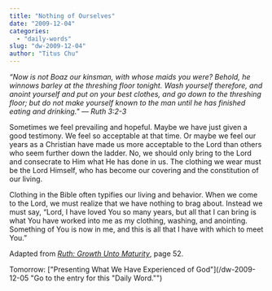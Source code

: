```yaml
---
title: "Nothing of Ourselves"
date: "2009-12-04"
categories: 
  - "daily-words"
slug: "dw-2009-12-04"
author: "Titus Chu"
---
```


_“Now is not Boaz our kinsman, with whose maids you were? Behold, he winnows barley at the threshing floor tonight. Wash yourself therefore, and anoint yourself and put on your best clothes, and go down to the threshing floor; but do not make yourself known to the man until he has finished eating and drinking." — Ruth 3:2-3_

Sometimes we feel prevailing and hopeful. Maybe we have just given a good testimony. We feel so acceptable at that time. Or maybe we feel our years as a Christian have made us more acceptable to the Lord than others who seem further down the ladder. No, we should only bring to the Lord and consecrate to Him what He has done in us. The clothing we wear must be the Lord Himself, who has become our covering and the constitution of our living.

Clothing in the Bible often typifies our living and behavior. When we come to the Lord, we must realize that we have nothing to brag about. Instead we must say, “Lord, I have loved You so many years, but all that I can bring is what You have worked into me as my clothing, washing, and anointing. Something of You is now in me, and this is all that I have with which to meet You.”

Adapted from [_Ruth: Growth Unto Maturity_](/book-ruth "Go to the entry for this book."), page 52.

Tomorrow: ["Presenting What We Have Experienced of God"](/dw-2009-12-05 "Go to the entry for this "Daily Word."")
